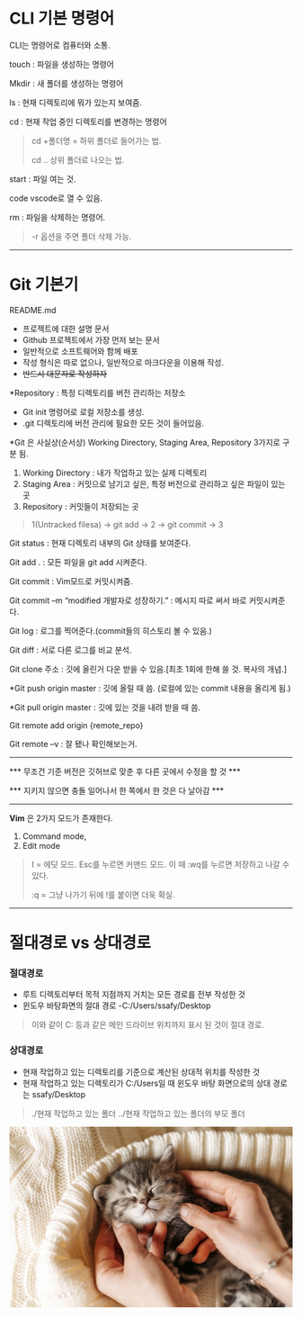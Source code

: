 # CLI 기본 명령어
CLI는 명령어로 컴퓨터와 소통.

touch : 파일을 생성하는 명령어

Mkdir : 새 폴더를 생성하는 명령어

ls : 현재 디렉토리에 뭐가 있는지 보여줌.

cd : 현재 작업 중인 디렉토리를 변경하는 명령어
> cd +폴더명 = 하위 폴더로 들어가는 법.
> 
> cd .. 상위 폴더로 나오는 법.


start : 파일 여는 것.

code vscode로 열 수 있음.

rm : 파일을 삭제하는 명령어. 
> -r 옵션을 주면 폴더 삭제 가능.

---


# Git 기본기
README.md
-	프로젝트에 대한 설명 문서
-	Github 프로젝트에서 가장 먼저 보는 문서
-	일반적으로 소프트웨어와 함께 배포
-	작성 형식은 따로 없으나, 일반적으로 마크다운을 이용해 작성.
-   ~~반드시 대문자로 작성하자~~

*Repository
 : 특정 디렉토리를 버전 관리하는 저장소
-	Git init 명령어로 로컬 저장소를 생성.
-	.git 디렉토리에 버전 관리에 필요한 모든 것이 들어있음.


*Git 은 사실상(순서상) Working Directory, Staging Area, Repository 3가지로 구분 됨.

1. Working Directory : 내가 작업하고 있는 실제 디렉토리
2. Staging Area : 커밋으로 남기고 싶은, 특정 버전으로 관리하고 싶은 파일이 있는 곳
3. Repository : 커밋들이 저장되는 곳
> 1(Untracked filesa) -> git add -> 2 -> git commit -> 3

Git status : 현재 디렉토리 내부의 Git 상태를 보여준다.

Git add . : 모든 파일을 git add 시켜준다.

Git commit : Vim모드로 커밋시켜줌.

Git commit –m “modified 개발자로 성장하기.” : 메시지 따로 써서 바로 커밋시켜준다.

Git log : 로그를 찍어준다.(commit들의 히스토리 볼 수 있음.)

Git diff : 서로 다른 로그를 비교 분석.

Git clone 주소 : 깃에 올린거 다운 받을 수 있음.[최초 1회에 한해 쓸 것. 복사의 개념.]

*Git push origin master  : 깃에 올릴 때 씀. (로컬에 있는 commit 내용을 올리게 됨.)

*Git pull origin master : 깃에 있는 것을 내려 받을 때 씀.

Git remote add origin {remote_repo}

Git remote –v : 잘 됐나 확인해보는거.

*******************************************************************************
*** 무조건 기준 버전은 깃허브로 맞춘 후 다른 곳에서 수정을 할 것 ***

*** 지키지 않으면 충돌 일어나서 한 쪽에서 한 것은 다 날아감      ***
*******************************************************************************

**Vim** 은 2가지 모드가 존재한다. 
1.  Command mode, 
2.  Edit mode

> I = 에딧 모드. Esc를 누르면 커맨드 모드. 
> 이 때 :wq를 누르면 저장하고 나갈 수 있다.
>
>:q = 그냥 나가기 뒤에 !를 붙이면 더욱 확실.

***
# 절대경로 vs 상대경로
### 절대경로
- 루트 디렉토리부터 목적 지점까지 거치는 모든 경로를 전부 작성한 것
- 윈도우 바탕화면의 절대 경로 -C:/Users/ssafy/Desktop
> 이와 같이 C: 등과 같은 메인 드라이브 위치까지 표시 된 것이 절대 경로.

### 상대경로
- 현재 작업하고 있는 디렉토리를 기준으로 계산된 상대적 위치를 작성한 것
-  현재 작업하고 있는 디렉토리가 C:/Users일 때
  윈도우 바탕 화면으로의 상대 경로는 ssafy/Desktop
> ./현재 작업하고 있는 폴더
> ../현재 작업하고 있는 폴더의 부모 폴더

![고양이 이미지](./img/lc.jpg)
